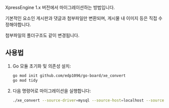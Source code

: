 XpressEngine 1.x 버전에서 마이그레이션하는 방법입니다.

기본적인 요소인 게시판과 댓글과 첨부파일만 변환되며, 게시물 내 이미지 등은 직접 수정해야합니다.

첨부파일의 폴더구조도 같이 변경됩니다.


## 사용법

1. Go 모듈 초기화 및 의존성 설치:
   ```bash
   go mod init github.com/edp1096/go-board/xe_convert
   go mod tidy
   ```
2. 다음 명령어로 마이그레이션을 실행합니다:
   ```bash
   ./xe_convert --source-driver=mysql --source-host=localhost --source-port=3306 --source-db=xedb --source-user=user_pass --source-pass=user_pass --prefix=xe_ --upload-path=./files --target-upload-path=./uploads --env=.env --batch-size=500 --migrate-files=true --verbose=true
   ```
